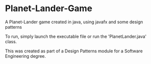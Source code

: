 # Planet-Lander-Game
A Planet-Lander game created in java, using javafx and some design patterns

To run, simply launch the executable file or run the 'PlanetLander.java' class.

This was created as part of a Design Patterns module for a Software Engineering degree.
